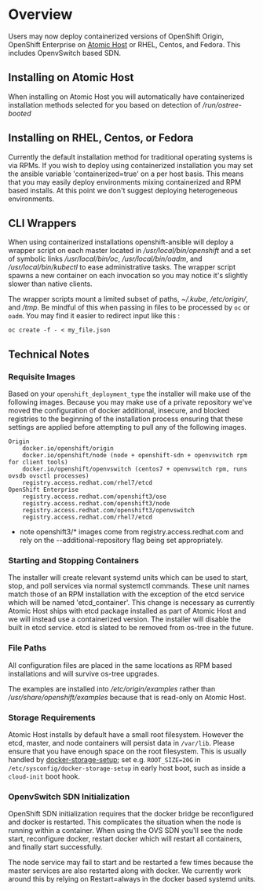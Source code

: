 # Overview

Users may now deploy containerized versions of OpenShift Origin, OpenShift
Enterprise on [Atomic Host](https://projectatomic.io) or RHEL, Centos, and
Fedora. This includes OpenvSwitch based SDN.


## Installing on Atomic Host

When installing on Atomic Host you will automatically have containerized
installation methods selected for you based on detection of _/run/ostree-booted_

## Installing on RHEL, Centos, or Fedora

Currently the default installation method for traditional operating systems is
via RPMs. If you wish to deploy using containerized installation you may set the
ansible variable 'containerized=true' on a per host basis. This means that you
may easily deploy environments mixing containerized and RPM based installs. At
this point we don't suggest deploying heterogeneous environments.

## CLI Wrappers

When using containerized installations openshift-ansible will deploy a wrapper
script on each master located in _/usr/local/bin/openshift_ and a set of
symbolic links _/usr/local/bin/oc_, _/usr/local/bin/oadm_, and
_/usr/local/bin/kubectl_ to ease administrative tasks. The wrapper script spawns
a new container on each invocation so you may notice it's slightly slower than
native clients.

The wrapper scripts mount a limited subset of paths, _~/.kube_, _/etc/origin/_,
and _/tmp_. Be mindful of this when passing in files to be processed by `oc` or
 `oadm`. You may find it easier to redirect input like this :

 `oc create -f - < my_file.json`

## Technical Notes

### Requisite Images

Based on your `openshift_deployment_type` the installer will make use of the following
images. Because you may make use of a private repository we've moved the
configuration of docker additional, insecure, and blocked registries to the
beginning of the installation process ensuring that these settings are applied
before attempting to pull any of the following images.

    Origin
        docker.io/openshift/origin
        docker.io/openshift/node (node + openshift-sdn + openvswitch rpm for client tools)
        docker.io/openshift/openvswitch (centos7 + openvswitch rpm, runs ovsdb ovsctl processes)
        registry.access.redhat.com/rhel7/etcd
    OpenShift Enterprise
        registry.access.redhat.com/openshift3/ose
        registry.access.redhat.com/openshift3/node
        registry.access.redhat.com/openshift3/openvswitch
        registry.access.redhat.com/rhel7/etcd

  * note openshift3/* images come from registry.access.redhat.com and
rely on the --additional-repository flag being set appropriately.

### Starting and Stopping Containers

The installer will create relevant systemd units which can be used to start,
stop, and poll services via normal systemctl commands. These unit names match
those of an RPM installation with the exception of the etcd service which will
be named 'etcd_container'. This change is necessary as currently Atomic Host
ships with etcd package installed as part of Atomic Host and we will instead use
a containerized version. The installer will disable the built in etcd service.
etcd is slated to be removed from os-tree in the future.

### File Paths

All configuration files are placed in the same locations as RPM based
installations and will survive os-tree upgrades.

The examples are installed into _/etc/origin/examples_ rather than
_/usr/share/openshift/examples_ because that is read-only on Atomic Host.


### Storage Requirements

Atomic Host installs by default have a small root filesystem. However
the etcd, master, and node containers will persist data in
`/var/lib`. Please ensure that you have enough space on the root
filesystem.  This is usually handled by
[docker-storage-setup](https://github.com/projectatomic/docker-storage-setup/);
set e.g. `ROOT_SIZE=20G` in `/etc/sysconfig/docker-storage-setup` in
early host boot, such as inside a `cloud-init` boot hook.

### OpenvSwitch SDN Initialization

OpenShift SDN initialization requires that the docker bridge be reconfigured and
docker is restarted. This complicates the situation when the node is running
within a container. When using the OVS SDN you'll see the node start,
reconfigure docker, restart docker which will restart all containers, and
finally start successfully.

The node service may fail to start and be restarted a few times because the
master services are also restarted along with docker. We currently work around
this by relying on Restart=always in the docker based systemd units.

